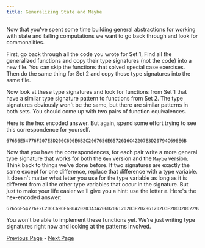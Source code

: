 ```yaml
---
title: Generalizing State and Maybe
---
```


Now that you've spent some time building general abstractions for working with
state and failing computations we want to go back through and look for
commonalities.

First, go back through all the code you wrote for Set 1, Find all the
generalized functions and copy their type signatures (not the code) into a new
file.  You can skip the functions that solved special case exercises.  Then do
the same thing for Set 2 and copy those type signatures into the same file.

Now look at these type signatures and look for functions from Set 1 that have
a similar type signature pattern to functions from Set 2.  The type signatures
obviously won't be the same, but there are similar patterns in both sets.  You
should come up with two pairs of function equivalences.

Here is the hex encoded answer.  But again, spend some effort trying to see
this correspondence for yourself.

    67656E54776F207E3D206C696E6B2C2067656E6572616C42207E3D20794C696E6B

Now that you have the correspondences, for each pair write a more general type
signature that works for both the `Gen` version and the `Maybe` version.  Think
back to things we've done before.  If two signatures are exactly the same
except for one difference, replace that difference with a type variable.  It
doesn't matter what letter you use for the type variable as long as it is
different from all the other type variables that occur in the signature.  But
just to make your life easier we'll give you a hint: use the letter `m`.
Here's the hex-encoded answer:

    67656E54776F2C206C696E6B0A20203A3A206D2061202D3E202861202D3E206D206229202D3E206D20620A0A67656E6572616C422C20794C696E6B0A20203A3A202861202D3E2062202D3E206329202D3E206D2061202D3E206D2062202D3E206D2063

You won't be able to implement these functions yet. We're just writing type
signatures right now and looking at the patterns involved.

[Previous Page](set4.html) - [Next Page](ex4-2.html)
